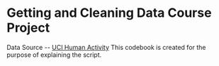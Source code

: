 # Getting and Cleaning Data Course Project
Data Source -- [UCI Human Activity](https://d396qusza40orc.cloudfront.net/getdata%2Fprojectfiles%2FUCI%20HAR%20Dataset.zip)
This codebook is created for the purpose of explaining the script.